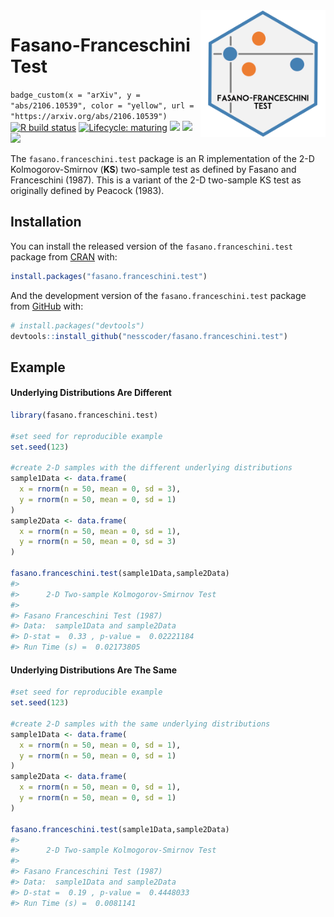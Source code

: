
<!-- README.md is generated from README.Rmd. Please edit that file -->

<img src="man/figures/logo.png" width="200" align="right"/>

# Fasano-Franceschini Test

<!-- badges: start -->

`badge_custom(x = "arXiv", y = "abs/2106.10539", color = "yellow", url = "https://arxiv.org/abs/2106.10539")`
[![R build
status](https://github.com/nesscoder/fasano.franceschini.test/workflows/R-CMD-check/badge.svg)](https://github.com/nesscoder/fasano.franceschini.test/actions)
[![Lifecycle:
maturing](https://img.shields.io/badge/lifecycle-maturing-blue.svg)](https://lifecycle.r-lib.org/articles/stages.html)
[![](https://img.shields.io/badge/devel%20version-1.0.0-blue.svg)](https://github.com/nesscoder/fasano.franceschini.test)
[![](https://img.shields.io/github/languages/code-size/nesscoder/fasano.franceschini.test.svg)](https://github.com/nesscoder/fasano.franceschini.test)
[![](http://cranlogs.r-pkg.org/badges/grand-total/fasano.franceschini.test?color=blue)](https://cran.r-project.org/package=fasano.franceschini.test)

<!-- badges: end -->

The `fasano.franceschini.test` package is an R implementation of the 2-D
Kolmogorov-Smirnov (**KS**) two-sample test as defined by Fasano and
Franceschini (1987). This is a variant of the 2-D two-sample KS test as
originally defined by Peacock (1983).

## Installation

You can install the released version of the `fasano.franceschini.test`
package from [CRAN](https://CRAN.R-project.org) with:

``` r
install.packages("fasano.franceschini.test")
```

And the development version of the `fasano.franceschini.test` package
from [GitHub](https://github.com/) with:

``` r
# install.packages("devtools")
devtools::install_github("nesscoder/fasano.franceschini.test")
```

## Example

#### Underlying Distributions Are Different

``` r
library(fasano.franceschini.test)

#set seed for reproducible example
set.seed(123)

#create 2-D samples with the different underlying distributions
sample1Data <- data.frame(
  x = rnorm(n = 50, mean = 0, sd = 3),
  y = rnorm(n = 50, mean = 0, sd = 1)
)
sample2Data <- data.frame(
  x = rnorm(n = 50, mean = 0, sd = 1),
  y = rnorm(n = 50, mean = 0, sd = 3)
)

fasano.franceschini.test(sample1Data,sample2Data)
#> 
#>      2-D Two-sample Kolmogorov-Smirnov Test
#> 
#> Fasano Franceschini Test (1987)
#> Data:  sample1Data and sample2Data 
#> D-stat =  0.33 , p-value =  0.02221184 
#> Run Time (s) =  0.02173805
```

#### Underlying Distributions Are The Same

``` r
#set seed for reproducible example
set.seed(123)

#create 2-D samples with the same underlying distributions
sample1Data <- data.frame(
  x = rnorm(n = 50, mean = 0, sd = 1),
  y = rnorm(n = 50, mean = 0, sd = 1)
)
sample2Data <- data.frame(
  x = rnorm(n = 50, mean = 0, sd = 1),
  y = rnorm(n = 50, mean = 0, sd = 1)
)

fasano.franceschini.test(sample1Data,sample2Data)
#> 
#>      2-D Two-sample Kolmogorov-Smirnov Test
#> 
#> Fasano Franceschini Test (1987)
#> Data:  sample1Data and sample2Data 
#> D-stat =  0.19 , p-value =  0.4448033 
#> Run Time (s) =  0.0081141
```
